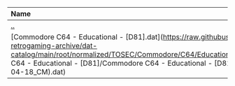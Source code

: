 |Name|Size|
|:---|---:|
|[..](../index.html)|DIR|
|[Commodore C64 - Educational - [D81].dat](https://raw.githubusercontent.com/open-retrogaming-archive/dat-catalog/main/root/normalized/TOSEC/Commodore/C64/Educational/[D81]/Commodore C64 - Educational - [D81]/Commodore C64 - Educational - [D81] (TOSEC-v2022-04-18_CM).dat)|2414|
